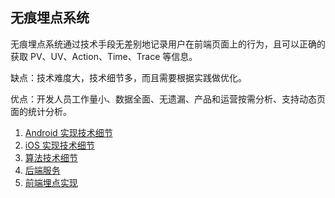 ## 无痕埋点系统

无痕埋点系统通过技术手段无差别地记录用户在前端页面上的行为，且可以正确的获取 PV、UV、Action、Time、Trace 等信息。

缺点：技术难度大，技术细节多，而且需要根据实践做优化。

优点：开发人员工作量小、数据全面、无遗漏、产品和运营按需分析、支持动态页面的统计分析。


1. [Android 实现技术细节](https://github.com/tal-tech/insight/tree/master/android)
2. [iOS 实现技术细节](https://github.com/tal-tech/insight/tree/master/iOS)
3. [算法技术细节](https://github.com/tal-tech/insight/tree/master/backend/algorithm)
4. [后端服务](https://github.com/tal-tech/insight/tree/master/backend)
5. [前端埋点实现](https://github.com/tal-tech/insight/tree/master/front-end)

